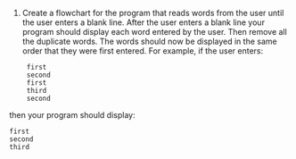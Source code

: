 1. Create a flowchart for the program that reads words from the user until the user enters a blank line. After the user enters a blank line your program should display each word entered by the user. Then remove all the duplicate words. The words should now be displayed in
the same order that they were first entered. For example, if the user enters:
    
    
        first
        second
        first
        third
        second


then your program should display:


    first
    second
    third


